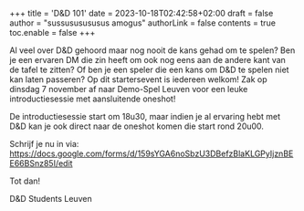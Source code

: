 +++
title = 'D&D 101'
date = 2023-10-18T02:42:58+02:00
draft = false
author = "sussususususus amogus" 
authorLink = false
contents = true
toc.enable = false
+++

Al veel over D&D gehoord maar nog nooit de kans gehad om te spelen? Ben je een ervaren DM die zin heeft om ook nog eens aan de andere kant van de tafel te zitten? Of ben je een speler die een kans om D&D te spelen niet kan laten passeren? Op dit startersevent is iedereen welkom! Zak op dinsdag 7 november af naar Demo-Spel Leuven voor een leuke introductiesessie met aansluitende oneshot!


De introductiesessie start om 18u30, maar indien je al ervaring hebt met D&D kan je ook direct naar de oneshot komen die start rond 20u00.
    

Schrijf je nu in via: https://docs.google.com/forms/d/159sYGA6noSbzU3DBefzBlaKLGPyIjznBEE66BSnz85I/edit

Tot dan!

D&D Students Leuven